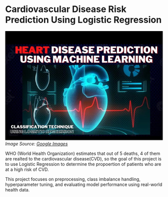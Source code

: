 # Cardiovascular Disease Risk Prediction Using Logistic Regression
![alt text](image.png)
*Image Source: [Google Images](https://images.app.goo.gl/RcmNZLhfTAZMNHfJ9)*

 WHO (World Health Organization) estimates that out of 5 deaths, 4 of them are realted to the cardiovascular disease(CVD), so the goal of this project is to use Logistic Regression to determine the propoertion of patients who are at a high risk of CVD. 

 This project focuses on preprocessing, class imbalance handling, hyperparameter tuning, and evaluating model performance using real-world health data.



